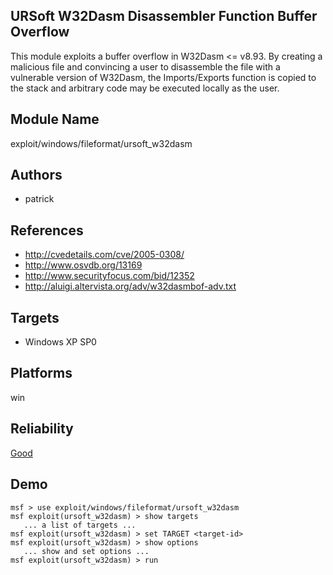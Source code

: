 ## URSoft W32Dasm Disassembler Function Buffer Overflow

This module exploits a buffer overflow in W32Dasm <= v8.93. 
By creating a malicious file and convincing a user to 
disassemble the file with a vulnerable version of W32Dasm, 
the Imports/Exports function is copied to the stack and 
arbitrary code may be executed locally as the user.


## Module Name
exploit/windows/fileformat/ursoft_w32dasm

## Authors
* patrick


## References
* http://cvedetails.com/cve/2005-0308/
* http://www.osvdb.org/13169
* http://www.securityfocus.com/bid/12352
* http://aluigi.altervista.org/adv/w32dasmbof-adv.txt



## Targets
* Windows XP SP0


## Platforms
win

## Reliability
[Good](https://github.com/rapid7/metasploit-framework/wiki/Exploit-Ranking)

## Demo

```
msf > use exploit/windows/fileformat/ursoft_w32dasm
msf exploit(ursoft_w32dasm) > show targets
   ... a list of targets ...
msf exploit(ursoft_w32dasm) > set TARGET <target-id>
msf exploit(ursoft_w32dasm) > show options
   ... show and set options ...
msf exploit(ursoft_w32dasm) > run
```
    
    